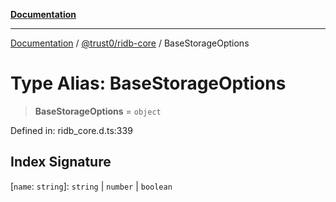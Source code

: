 [**Documentation**](../../../README.md)

***

[Documentation](../../../packages.md) / [@trust0/ridb-core](../README.md) / BaseStorageOptions

# Type Alias: BaseStorageOptions

> **BaseStorageOptions** = `object`

Defined in: ridb\_core.d.ts:339

## Index Signature

\[`name`: `string`\]: `string` \| `number` \| `boolean`
